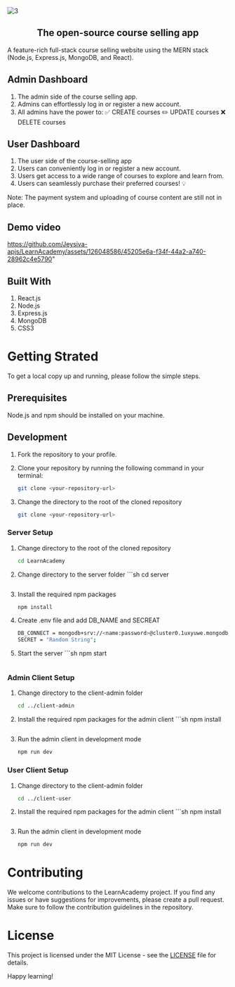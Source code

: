 
![3](https://github.com/Jeysiva-apjs/LearnAcademy/assets/126048586/52b657bb-c0da-4986-9eca-f787f26aa8df)

<div align="center">
  <h2>The open-source course selling app</h2>
</div>

A feature-rich full-stack course selling website using the MERN stack (Node.js, Express.js, MongoDB, and React).

## Admin Dashboard
1. The admin side of the course selling app.
2. Admins can effortlessly log in or register a new account.
3. All admins have the power to:
    ✅ CREATE courses
    ✏️ UPDATE courses
    ❌ DELETE courses

## User Dashboard
1. The user side of the course-selling app
2. Users can conveniently log in or register a new account.
3. Users get access to a wide range of courses to explore and learn from.
4. Users can seamlessly purchase their preferred courses! 💡

Note: The payment system and uploading of course content are still not in place.

## Demo video

https://github.com/Jeysiva-apjs/LearnAcademy/assets/126048586/45205e6a-f34f-44a2-a740-28962c4e5790"

## Built With 
1. React.js
2. Node.js
3. Express.js
4. MongoDB
5. CSS3

# Getting Strated

To get a local copy up and running, please follow the simple steps. 

## Prerequisites

Node.js and npm should be installed on your machine.

## Development

1. Fork the repository to your profile.
2. Clone your repository by running the following command in your terminal:

   ```sh
   git clone <your-repository-url>
   ```
3. Change the directory to the root of the cloned repository

      ```sh
   git clone <your-repository-url>
   ```

### Server Setup 
1. Change directory to the root of the cloned repository
      ```sh
   cd LearnAcademy
   ```
2. Change directory to the server folder
       ```sh
   cd server
   ```
3. Install the required npm packages
      ```sh
   npm install
   ```
3. Create .env file and add DB_NAME and SECREAT
      ```sh
   DB_CONNECT = mongodb+srv://<name:password>@cluster0.1uxyuwe.mongodb.net/courses
   SECRET = "Random String";
   ```
4. Start the server
       ```sh
   npm start
   ```
### Admin Client Setup 

1. Change directory to the client-admin folder
      ```sh
   cd ../client-admin
   ```
2. Install the required npm packages for the admin client
       ```sh
   npm install
   ```
3. Run the admin client in development mode
      ```sh
   npm run dev
   ```
### User Client Setup 

1. Change directory to the client-admin folder
      ```sh
   cd ../client-user
   ```
2. Install the required npm packages for the admin client
       ```sh
   npm install
   ```
3. Run the admin client in development mode
      ```sh
   npm run dev
   ```

# Contributing

We welcome contributions to the LearnAcademy project. If you find any issues or have suggestions for improvements, please create a pull request. Make sure to follow the contribution guidelines in the repository.

# License

This project is licensed under the MIT License - see the [LICENSE](./LICENSE) file for details.

Happy learning!

   




   




